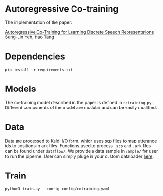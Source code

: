 # Autoregressive Co-training

The implementation of the paper:

[Autoregressive Co-Training for Learning Discrete Speech Representations](https://arxiv.org/abs/2203.15840) \
Sung-Lin Yeh, [Hao Tang](https://homepages.inf.ed.ac.uk/htang2/index.html)

# Dependencies
```
pip install -r requirements.txt
```

# Models
The co-training model described in the paper is defined in `cotraining.py`. Different components of the model
are modular and can be easily modified.

# Data
Data are processed to [Kaldi I/O form](https://kaldi-asr.org/doc/io.html), 
which uses scp files to map utterance ids to positions in ark files. Functions used to process `.scp` and `.ark` files 
can be found under `dataflow/`. We provide a data sample in `sample/` for user to run the pipeline. User can simply pluge in 
your custom dataloader [here](https://github.com/30stomercury/autoregressive-co-training/blob/d88d7e6c3f02085be8f0698ba2fde667b4d5349e/train.py#L36).

# Train
```
python3 train.py --config config/cotraining.yaml
```
